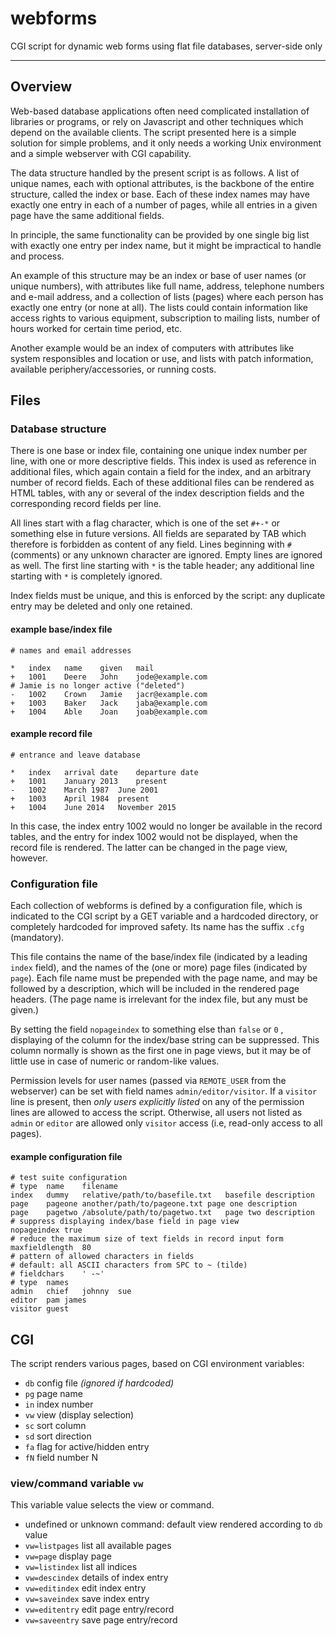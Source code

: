 # webforms

CGI script for dynamic web forms using flat file databases,
server-side only

---

## Overview

Web-based database applications often need complicated installation
of libraries or programs, or rely on Javascript and other techniques
which depend on the available clients. The script presented here is a
simple solution for simple problems, and it only needs a working Unix
environment and a simple webserver with CGI capability.

The data structure handled by the present script is as follows.  A list
of unique names, each with optional attributes, is the backbone of the
entire structure, called the index or base.  Each of these index names
may have exactly one entry in each of a number of pages, while all
entries in a given page have the same additional fields.

In principle, the same functionality can be provided by one single big
list with exactly one entry per index name, but it might be impractical
to handle and process.

An example of this structure may be an index or base of user names
(or unique numbers), with attributes like full name, address, telephone
numbers and e-mail address, and a collection of lists (pages) where each
person has exactly one entry (or none at all). The lists could contain
information like access rights to various equipment, subscription to
mailing lists, number of hours worked for certain time period, etc.

Another example would be an index of computers with attributes like
system responsibles and location or use, and lists with patch information,
available periphery/accessories, or running costs.

## Files

### Database structure

There is one base or index file,
containing one unique index number per line, with one or more descriptive
fields.  This index is used as reference in additional files, which
again contain a field for the index, and an arbitrary number of record
fields. Each of these additional files can be rendered as HTML tables,
with any or several of the index description fields and the corresponding
record fields per line.

All lines start with a flag character, which is one of the set `#+-*`
or something else in future versions. All fields are separated by TAB
which therefore is forbidden as content of any field.  Lines beginning
with `#` (comments) or any unknown character are ignored.  Empty lines
are ignored as well. The first line starting with `*` is the table header;
any additional line starting with `*` is completely ignored.

Index fields must be unique, and this is enforced by the script:
any duplicate entry may be deleted and only one retained.

#### example base/index file

	# names and email addresses
	
	*	index	name	given	mail
	+	1001	Deere	John	jode@example.com
	# Jamie is no longer active ("deleted")
	-	1002	Crown	Jamie	jacr@example.com
	+	1003	Baker	Jack	jaba@example.com
	+	1004	Able	Joan	joab@example.com

#### example record file

	# entrance and leave database
	
	*	index	arrival date	departure date
	+	1001	January 2013	present
	-	1002	March 1987	June 2001
	+	1003	April 1984	present
	+	1004	June 2014	November 2015

In this case, the index entry 1002 would no longer be available in the
record tables, and the entry for index 1002 would not be displayed,
when the record file is rendered.
The latter can be changed in the page view, however.

### Configuration file

Each collection of webforms is defined by a configuration file,
which is indicated to the CGI script by a GET variable and a
hardcoded directory, or completely hardcoded for improved safety.
Its name has the suffix `.cfg` (mandatory).

This file contains the name of the base/index file (indicated by
a leading `index` field), and the names of the (one or more) page
files (indicated by `page`). Each file name must be prepended with
the page name, and may be followed by a description, which will be
included in the rendered page headers. (The page name is irrelevant
for the index file, but any must be given.)

By setting the field `nopageindex` to something else than `false` or `0` ,
displaying of the column for the index/base string can be suppressed.
This column normally is shown as the first one in page views,
but it may be of little use in case of numeric or random-like values.

Permission levels for user names (passed via `REMOTE_USER` from the webserver)
can be set with field names `admin/editor/visitor`.
If a `visitor` line is present, then *only users explicitly listed*
on any of the permission lines are allowed to access the script.
Otherwise, all users not listed as `admin` or `editor` are allowed
only `visitor` access (i.e, read-only access to all pages).

#### example configuration file

	# test suite configuration
	# type	name	filename
	index	dummy	relative/path/to/basefile.txt	basefile description
	page	pageone another/path/to/pageone.txt	page one description
	page	pagetwo	/absolute/path/to/pagetwo.txt	page two description
	# suppress displaying index/base field in page view
	nopageindex	true
	# reduce the maximum size of text fields in record input form
	maxfieldlength	80
	# pattern of allowed characters in fields
	# default: all ASCII characters from SPC to ~ (tilde)
	# fieldchars	' -~'
	# type	names
	admin	chief	johnny	sue
	editor	pam	james
	visitor	guest

## CGI

The script renders various pages, based on CGI environment variables:

- `db` config file _(ignored if hardcoded)_
- `pg` page name
- `in` index number
- `vw` view (display selection)
- `sc` sort column
- `sd` sort direction
- `fa` flag for active/hidden entry
- `fN` field number N

### view/command variable `vw`

This variable value selects the view or command.

- undefined or unknown command: default view rendered according to `db` value
- `vw=listpages` list all available pages
- `vw=page` display page
- `vw=listindex` list all indices
- `vw=descindex` details of index entry
- `vw=editindex` edit index entry
- `vw=saveindex` save index entry
- `vw=editentry` edit page entry/record
- `vw=saveentry` save page entry/record
